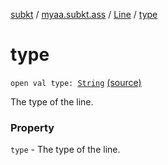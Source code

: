 [subkt](../../index.md) / [myaa.subkt.ass](../index.md) / [Line](index.md) / [type](./type.md)

# type

`open val type: `[`String`](https://kotlinlang.org/api/latest/jvm/stdlib/kotlin/-string/index.html) [(source)](https://github.com/Myaamori/SubKt/blob/0.1.12/src/main/kotlin/myaa/subkt/ass/parser.kt#L246)

The type of the line.

### Property

`type` - The type of the line.